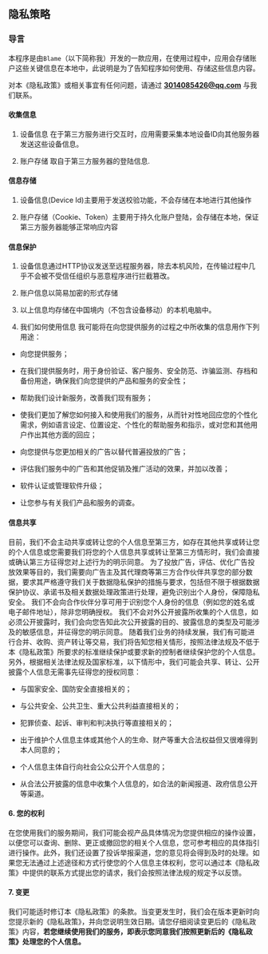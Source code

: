 ## 隐私策略

### 导言

本程序是由`Blame`（以下简称我）开发的一款应用，在使用过程中，应用会存储账户这些关键信息在本地中，此说明是为了告知程序如何使用、存储这些信息内容。

对本《隐私政策》或相关事宜有任何问题，请通过 **<3014085426@qq.com>** 与我们联系。

#### 收集信息

1. 设备信息
   在于第三方服务进行交互时，应用需要采集本地设备ID向其他服务器发送这些设备信息。

2. 账户存储
   取自于第三方服务器的登陆信息.

#### 信息存储

1. 设备信息(Device Id)主要用于发送校验功能，不会存储在本地进行其他操作

2. 账户存储（Cookie、Token）主要用于持久化账户登陆，会存储在本地，保证第三方服务器能够正常响应内容

#### 信息保护

1. 设备信息通过HTTP协议发送至远程服务器，除去本机风险，在传输过程中几乎不会被不受信任组织与恶意程序进行拦截篡改。

2. 账户信息以简易加密的形式存储

3. 以上信息均存储在中国境内（不包含设备移动）的本机电脑中。

4. 我们如何使用信息
   我可能将在向您提供服务的过程之中所收集的信息用作下列用途：
- 向您提供服务；

- 在我们提供服务时，用于身份验证、客户服务、安全防范、诈骗监测、存档和备份用途，确保我们向您提供的产品和服务的安全性；

- 帮助我们设计新服务，改善我们现有服务；

- 使我们更加了解您如何接入和使用我们的服务，从而针对性地回应您的个性化需求，例如语言设定、位置设定、个性化的帮助服务和指示，或对您和其他用户作出其他方面的回应；

- 向您提供与您更加相关的广告以替代普遍投放的广告；

- 评估我们服务中的广告和其他促销及推广活动的效果，并加以改善；

- 软件认证或管理软件升级；

- 让您参与有关我们产品和服务的调查。

#### 信息共享

   目前，我们不会主动共享或转让您的个人信息至第三方，如存在其他共享或转让您的个人信息或您需要我们将您的个人信息共享或转让至第三方情形时，我们会直接或确认第三方征得您对上述行为的明示同意。
   为了投放广告，评估、优化广告投放效果等目的，我们需要向广告主及其代理商等第三方合作伙伴共享您的部分数据，要求其严格遵守我们关于数据隐私保护的措施与要求，包括但不限于根据数据保护协议、承诺书及相关数据处理政策进行处理，避免识别出个人身份，保障隐私安全。
   我们不会向合作伙伴分享可用于识别您个人身份的信息（例如您的姓名或电子邮件地址），除非您明确授权。
   我们不会对外公开披露所收集的个人信息，如必须公开披露时，我们会向您告知此次公开披露的目的、披露信息的类型及可能涉及的敏感信息，并征得您的明示同意。
   随着我们业务的持续发展，我们有可能进行合并、收购、资产转让等交易，我们将告知您相关情形，按照法律法规及不低于本《隐私政策》所要求的标准继续保护或要求新的控制者继续保护您的个人信息。
   另外，根据相关法律法规及国家标准，以下情形中，我们可能会共享、转让、公开披露个人信息无需事先征得您的授权同意：

- 与国家安全、国防安全直接相关的；

- 与公共安全、公共卫生、重大公共利益直接相关的；

- 犯罪侦查、起诉、审判和判决执行等直接相关的；

- 出于维护个人信息主体或其他个人的生命、财产等重大合法权益但又很难得到本人同意的；

- 个人信息主体自行向社会公众公开个人信息的；

- 从合法公开披露的信息中收集个人信息的，如合法的新闻报道、政府信息公开等渠道。

#### 6. 您的权利

   在您使用我们的服务期间，我们可能会视产品具体情况为您提供相应的操作设置，以便您可以查询、删除、更正或撤回您的相关个人信息，您可参考相应的具体指引进行操作。此外，我们还设置了投诉举报渠道，您的意见将会得到及时的处理。如果您无法通过上述途径和方式行使您的个人信息主体权利，您可以通过本《隐私政策》中提供的联系方式提出您的请求，我们会按照法律法规的规定予以反馈。

#### 7. 变更

   我们可能适时修订本《隐私政策》的条款。当变更发生时，我们会在版本更新时向您提示新的《隐私政策》，并向您说明生效日期。请您仔细阅读变更后的《隐私政策》内容，**若您继续使用我们的服务，即表示您同意我们按照更新后的《隐私政策》处理您的个人信息。**
